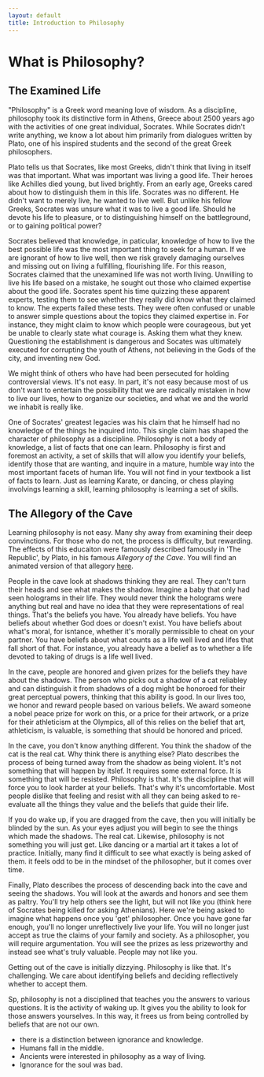 ```yaml
---
layout: default
title: Introduction to Philosophy
---
```


# What is Philosophy?

## The Examined Life


"Philosophy" is a Greek word meaning love of wisdom. As a discipline, philosophy took its distinctive form in Athens, Greece about 2500 years ago with the activities of one great individual, Socrates. While Socrates didn't write anything, we know a lot about him primarily from dialogues written by Plato, one of his inspired students and the second of the great Greek philosophers. 

Plato tells us that Socrates, like most Greeks, didn't think that living in itself was that important. What was important was living a good life. Their heroes like Achilles died young, but lived brightly. From an early age, Greeks cared about how to distinguish them in this life. Socrates was no different. He didn't want to merely live, he wanted to live well. But unlike his fellow Greeks, Socrates was unsure what it was to live a good life. Should he devote his life to pleasure, or to distinguishing himself on the battleground, or to gaining political power? 

Socrates believed that knowledge, in paticular, knowledge of how to live the best possible life was the most important thing to seek for a human. If we are ignorant of how to live well, then we risk gravely damaging ourselves and missing out on living a fulfilling, flourishing life. For this reason, Socrates claimed that the unexamined life was not worth living. Unwilling to live his life based on a mistake, he sought out those who claimed expertise about the good life. Socrates spent his time quizzing these apparent experts, testing them to see whether they really did know what they claimed to know. The experts failed these tests. They were often  confused or unable to answer simple questions about the topics they claimed expertise in. For instance, they might claim to know which people were courageous, but yet be unable to clearly state what courage is. Asking them what they knew. Questioning the establishment is dangerous and Socates was ultimately executed for corrupting the youth of Athens, not believing in the Gods of the city, and inventing new God. 

We might think of others who have had been persecuted for holding controversial views. It's not easy. In part, it's not easy because most of us don't want to entertain the possibility that we are radically mistaken in how to live our lives, how to organize our societies, and what we and the world we inhabit is really like. 

One of Socrates' greatest legacies was his claim that he himself had  no knowledge of the things he inquired into. This single claim has shaped the character of philosophy as a discipline. Philosophy is not a body of knowledge, a list of facts that one can learn. Philosophy is first and foremost an activity, a set of skills that will allow you identify your beliefs, identify those that are wanting, and inquire in a mature, humble way into the most important facets of human life. You will not find in your textbook a list of facts to learn. Just as learning Karate, or dancing, or chess playing involvings learning a skill, learning philosophy is learning a set of skills. 


## The Allegory of the Cave

Learning philosophy is not easy. Many shy away from examining their deep convinctions. For those who do not, the process is difficulty, but rewarding. The effects of this educaiton were famously described famously in 'The Republic', by Plato, in his famous *Allegory of the Cave*. You will find an animated version of that allegory [here](https://www.youtube.com/watch?v=h55X9LJTAg4).

People in the cave look at shadows thinking they are real. They can't turn their heads and see what makes the shadow. Imagine a baby that only had seen holograms in their life. They would never think the holograms were anything but real and have no idea that they were representations of real things. That's the beliefs you have. You already have beliefs. You have beliefs about whether God does or doesn't exist. You have beliefs about what's moral, for isntance, whether it's morally permissible to cheat on your partner. You have beliefs about what counts as a life well lived and lifes that fall short of that. For instance, you already have a belief as to whether a life devoted to taking of drugs is a life well lived. 

In the cave, people are honored and given prizes for the beliefs they have about the shadows. The person who picks out a shadow of a cat reliabley and can distinguish it from shadows of a dog might be honoroed for their great perceptual powers, thinking that this ability is good. In our lives too, we honor and reward people based on various beliefs. We award someone a nobel peace prize for work on this, or a price for their artwork, or a prize for their athleticism at the Olympics, all of this relies on the belief that art, athleticism, is valuable, is something that should be honored and priced. 

In the cave, you don't know anything different. You think the shadow of the cat is the real cat. Why think there is anything else? Plato describes the process of being turned away from the shadow as being violent. It's not something that will happen by itslef. It requires some external force. It is something that will be resisted. Philosophy is that. It's the discipline that will force you to look harder at your beliefs. That's why it's uncomfortable. Most people dislike that feeling and resist with all they can being asked to re-evaluate all the things they value and the beliefs that guide their life. 

If you do wake up, if you are dragged from the cave, then you will initially be blinded by the sun. As your eyes adjust you will begin to see the things which made the shadows. The real cat. Likewise, philosophy is not something you will just get. Like dancing or a martial art it takes a lot of practice. Initially, many find it difficult to see what exactly is being asked of them. it feels odd to be in the mindset of the philosopher, but it comes over time. 

Finally, Plato describes the process of descending back into the cave and seeing the shadows. You will look at the awards and honors and see them as paltry. You'll try help others see the light, but will not like you (think here of Socrates being killed for asking Athenians). Here we're being asked to imagine what happens once you 'get' philosopher. Once you have gone far enough, you'll no longer unreflectively live your life. You will no longer just accept as true the claims of your family and society. As a philosopher, you will require argumentation. You will see the prizes as less prizeworthy and instead see what's truly valuable. People may not like you.  

Getting out of the cave is initially dizzying. Philosophy is like that. It's challenging. We care about identifying beliefs and deciding reflectively whether to accept them. 

Sp, philosophy is not a disciplined that teaches you the answers to various questions. It is the activity of waking up. It gives you the ability to look for those answers yourselves. In this way, it frees us from being controlled by beliefs that are not our own. 


+ there is a distinction between ignorance and knowledge. 
+ Humans fall in the middle. 
+ Ancients were interested in philosophy as a way of living. 
+ Ignorance for the soul was bad. 





